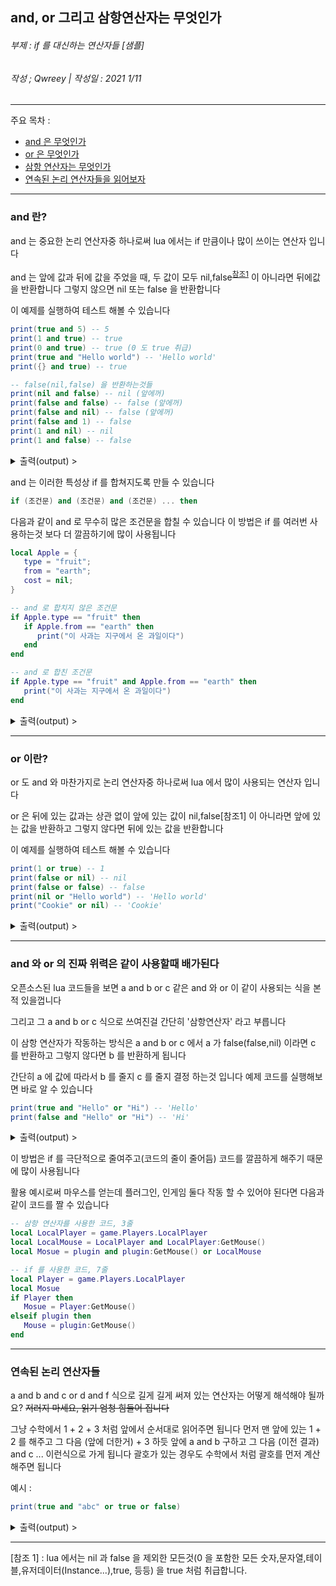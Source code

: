 ## and, or 그리고 삼항연산자는 무엇인가
###### 부제 : if 를 대신하는 연산자들 [샘플]
###### 작성 ; Qwreey | 작성일 : 2021 1/11 
---

주요 목차 :
 - [and 은 무엇인가](#what_is_and)
 - [or 은 무엇인가](#what_is_or)
 - [삼항 연산자는 무엇인가](#a_and_b_or_c)
 - [연속된 논리 연산자들을 읽어보자](#chain_and_or)

---
### and 란? <a name="what_is_and"></a>
and 는 중요한 논리 연산자중 하나로써 lua 에서는 if 만큼이나 많이 쓰이는 연산자 입니다 

and 는 앞에 값과 뒤에 값을 주었을 때, 두 값이 모두 nil,false<sup>[참조1](#footnote_1)</sup> 이 아니라면 뒤에값을 반환합니다 그렇지 않으면 nil 또는 false 을 반환합니다 

이 예제를 실행하여 테스트 해볼 수 있습니다
```lua
print(true and 5) -- 5
print(1 and true) -- true
print(0 and true) -- true (0 도 true 취급)
print(true and "Hello world") -- 'Hello world'
print({} and true) -- true 

-- false(nil,false) 을 반환하는것들
print(nil and false) -- nil (앞에꺼)
print(false and false) -- false (앞에꺼)
print(false and nil) -- false (앞에꺼)
print(false and 1) -- false
print(1 and nil) -- nil
print(1 and false) -- false
```
<!-- 접을 수 있는 라벨 -->
<details>
<summary>출력(output) > </summary>
<div markdown="1">

> Info : Lua 5.3.5<br/>
> 5<br/>
> true<br/>
> true<br/>
> Hello world<br/>
> true<br/>
> nil<br/>
> false<br/>
> false<br/>
> false<br/>
> nil<br/>
> false<br/>

</div>
</details>

and 는 이러한 특성상 if 를 합쳐지도록 만들 수 있습니다
```lua
if (조건문) and (조건문) and (조건문) ... then
```
다음과 같이 and 로 무수히 많은 조건문을 합칠 수 있습니다
이 방법은 if 를 여러번 사용하는것 보다 더 깔끔하기에 많이 사용됩니다
```lua
local Apple = {
   type = "fruit";
   from = "earth";
   cost = nil;
} 

-- and 로 합치지 않은 조건문
if Apple.type == "fruit" then
   if Apple.from == "earth" then
      print("이 사과는 지구에서 온 과일이다")
   end
end 

-- and 로 합친 조건문
if Apple.type == "fruit" and Apple.from == "earth" then
   print("이 사과는 지구에서 온 과일이다")
end
```
<!-- 접을 수 있는 라벨 -->
<details>
<summary>출력(output) > </summary>
<div markdown="1">

> Info : Lua 5.3.5<br/>
> 이 사과는 지구에서 온 과일이다<br/>
> 이 사과는 지구에서 온 과일이다<br/>

</div>
</details>

---
### or 이란? <a name="what_is_or"></a>
or 도 and 와 마찬가지로 논리 연산자중 하나로써 lua 에서 많이 사용되는 연산자 입니다 

or 은 뒤에 있는 값과는 상관 없이 앞에 있는 값이 nil,false[참조1] 이 아니라면 앞에 있는 값을 반환하고 그렇지 않다면 뒤에 있는 값을 반환합니다 

이 예제를 실행하여 테스트 해볼 수 있습니다
```lua
print(1 or true) -- 1
print(false or nil) -- nil
print(false or false) -- false
print(nil or "Hello world") -- 'Hello world'
print("Cookie" or nil) -- 'Cookie'
```
<!-- 접을 수 있는 라벨 -->
<details>
<summary>출력(output) > </summary>
<div markdown="1">

> Info : Lua 5.3.5<br/>
> 1<br/>
> nil<br/>
> false<br/>
> Hello world<br/>
> Cookie<br/>

</div>
</details>

---
### and 와 or 의 진짜 위력은 같이 사용할때 배가된다 <a name="a_and_b_or_c"></a>
오픈소스된 lua 코드들을 보면 a and b or c 같은 and 와 or 이 같이 사용되는 식을 본 적 있을껍니다 

그리고 그 a and b or c 식으로 쓰여진걸 간단히 '삼항연산자' 라고 부릅니다 

이 삼항 연산자가 작동하는 방식은
a and b or c 에서 a 가 false(false,nil) 이라면 c 를 반환하고 그렇지 않다면 b 를 반환하게 됩니다 

간단히 a 에 값에 따라서 b 를 줄지 c 를 줄지 결정 하는것 입니다
예제 코드를 실행해보면 바로 알 수 있습니다
```lua
print(true and "Hello" or "Hi") -- 'Hello'
print(false and "Hello" or "Hi") -- 'Hi'
```
<!-- 접을 수 있는 라벨 -->
<details>
<summary>출력(output) > </summary>
<div markdown="1">

> Info : Lua 5.3.5<br/>
> Hello<br/>
> Hi<br/>

</div>
</details>

이 방법은 if 를 극단적으로 줄여주고(코드의 줄이 줄어듬) 코드를 깔끔하게 해주기 때문에 많이 사용됩니다 

활용 예시로써 마우스를 얻는데 플러그인, 인게임 둘다 작동 할 수 있어야 된다면 다음과 같이 코드를 짤 수 있습니다
```lua
-- 삼항 연산자를 사용한 코드, 3줄
local LocalPlayer = game.Players.LocalPlayer
local LocalMouse = LocalPlayer and LocalPlayer:GetMouse()
local Mosue = plugin and plugin:GetMouse() or LocalMouse 

-- if 를 사용한 코드, 7줄
local Player = game.Players.LocalPlayer
local Mosue
if Player then
   Mosue = Player:GetMouse()
elseif plugin then
   Mouse = plugin:GetMouse()
end
```

---
### 연속된 논리 연산자들 <a name="chain_and_or"></a>
a and b and c or d and f 식으로 길게 길게 써져 있는 연산자는 어떻게 해석해야 될까요? <s>저러지 마세요, 읽기 엄청 힘들어 집니다</s>

그냥 수학에서 1 + 2 + 3 처럼 앞에서 순서대로 읽어주면 됩니다
먼저 맨 앞에 있는 1 + 2 를 해주고 그 다음 (앞에 더한거) + 3 하듯
앞에 a and b 구하고 그 다음 (이전 결과) and c ... 이런식으로 가게 됩니다
괄호가 있는 경우도 수학에서 처럼 괄호를 먼저 계산 해주면 됩니다 

예시 :
```lua
print(true and "abc" or true or false)
```
<!-- 접을 수 있는 라벨 -->
<details>
<summary>출력(output) > </summary>
<div markdown="1">

> Info : Lua 5.3.5<br/>
> abc<br/>

</div>
</details>

---
<!-- 각주 부분 -->
 <a name="footnote_1">[참조 1]</a> : lua 에서는 nil 과 false 을 제외한 모든것(0 을 포함한 모든 숫자,문자열,테이블,유저데이터(Instance...),true, 등등) 을 true 처럼 취급합니다.

<!-- 코맨트 달기
Qwreey : 이거 하나 쓰는데 시간이 이렇게 많이 들면 대체 그 리스트에 있는걸 다 언제 한단 말인가...;;;


-->